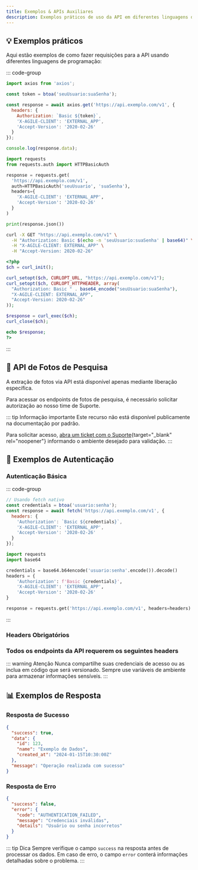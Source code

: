 ```yaml
---
title: Exemplos & APIs Auxiliares
description: Exemplos práticos de uso da API em diferentes linguagens de programação.
---
```


## 💡 Exemplos práticos

Aqui estão exemplos de como fazer requisições para a API usando diferentes linguagens de programação:

::: code-group

```javascript [JavaScript (axios)]
import axios from 'axios';

const token = btoa('seuUsuario:suaSenha');

const response = await axios.get('https://api.exemplo.com/v1', {
  headers: {
    Authorization: `Basic ${token}`,
    'X-AGILE-CLIENT': 'EXTERNAL_APP',
    'Accept-Version': '2020-02-26'
  }
});

console.log(response.data);
```

```python [Python (requests)]
import requests
from requests.auth import HTTPBasicAuth

response = requests.get(
  'https://api.exemplo.com/v1',
  auth=HTTPBasicAuth('seuUsuario', 'suaSenha'),
  headers={
    'X-AGILE-CLIENT': 'EXTERNAL_APP',
    'Accept-Version': '2020-02-26'
  }
)

print(response.json())
```

```bash [cURL]
curl -X GET "https://api.exemplo.com/v1" \
  -H "Authorization: Basic $(echo -n 'seuUsuario:suaSenha' | base64)" \
  -H "X-AGILE-CLIENT: EXTERNAL_APP" \
  -H "Accept-Version: 2020-02-26"
```

```php [PHP]
<?php
$ch = curl_init();

curl_setopt($ch, CURLOPT_URL, "https://api.exemplo.com/v1");
curl_setopt($ch, CURLOPT_HTTPHEADER, array(
  "Authorization: Basic " . base64_encode("seuUsuario:suaSenha"),
  "X-AGILE-CLIENT: EXTERNAL_APP",
  "Accept-Version: 2020-02-26"
));

$response = curl_exec($ch);
curl_close($ch);

echo $response;
?>
```

:::

## 📸 API de Fotos de Pesquisa

A extração de fotos via API está disponível apenas mediante liberação específica.

Para acessar os endpoints de fotos de pesquisa, é necessário solicitar autorização ao nosso time de Suporte.

::: tip Informação importante
Este recurso não está disponível publicamente na documentação por padrão.

Para solicitar acesso, [abra um ticket com o Suporte](https://help.exemplo.com/support/requests/new){target="_blank" rel="noopener"} informando o ambiente desejado para validação.
:::

## 🔧 Exemplos de Autenticação

### Autenticação Básica

::: code-group

```javascript [JavaScript]
// Usando fetch nativo
const credentials = btoa('usuario:senha');
const response = await fetch('https://api.exemplo.com/v1', {
  headers: {
    'Authorization': `Basic ${credentials}`,
    'X-AGILE-CLIENT': 'EXTERNAL_APP',
    'Accept-Version': '2020-02-26'
  }
});
```

```python [Python]
import requests
import base64

credentials = base64.b64encode('usuario:senha'.encode()).decode()
headers = {
    'Authorization': f'Basic {credentials}',
    'X-AGILE-CLIENT': 'EXTERNAL_APP',
    'Accept-Version': '2020-02-26'
}

response = requests.get('https://api.exemplo.com/v1', headers=headers)
```

:::

### Headers Obrigatórios

<script setup>

const headersTable = [
  {
    key: 'Authorization',
    description: '<code>Basic &lt;token&gt;</code> — Token de autenticação em Base64',
    color: 'blue'
  },
  {
    key: 'X-AGILE-CLIENT',
    description: '<code>EXTERNAL_APP</code> — Identificador do cliente',
    color: 'purple'
  },
  {
    key: 'Accept-Version',
    description: '<code>2020-02-26</code> — Versão da API',
    color: 'red'
  }
]
</script>

### Todos os endpoints da API requerem os seguintes headers

<ApiCard
  title="request.headers"
  :items="headersTable"
/>

::: warning Atenção
Nunca compartilhe suas credenciais de acesso ou as inclua em código que será versionado.
Sempre use variáveis de ambiente para armazenar informações sensíveis.
:::

## 📊 Exemplos de Resposta

### Resposta de Sucesso

```json
{
  "success": true,
  "data": {
    "id": 123,
    "name": "Exemplo de Dados",
    "created_at": "2024-01-15T10:30:00Z"
  },
  "message": "Operação realizada com sucesso"
}
```

### Resposta de Erro

```json
{
  "success": false,
  "error": {
    "code": "AUTHENTICATION_FAILED",
    "message": "Credenciais inválidas",
    "details": "Usuário ou senha incorretos"
  }
}
```

::: tip Dica
Sempre verifique o campo `success` na resposta antes de processar os dados.
Em caso de erro, o campo `error` conterá informações detalhadas sobre o problema.
:::
